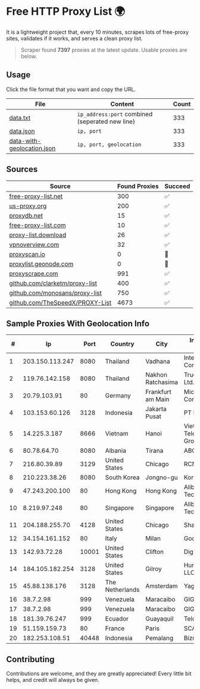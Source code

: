 
# Free HTTP Proxy List 🌍

It is a lightweight project that, every 10 minutes, scrapes lots of free-proxy sites, validates if it works, and serves a clean proxy list.


> Scraper found **7397** proxies at the latest update. Usable proxies are below.

## Usage

Click the file format that you want and copy the URL.


|File|Content|Count|
|----|-------|-----|
|[data.txt](https://raw.githubusercontent.com/themiralay/Proxy-List-World/master/data.txt)|`ip_address:port` combined (seperated new line)|333|
|[data.json](https://raw.githubusercontent.com/themiralay/Proxy-List-World/master/data.json)|`ip, port`|333|
|[data-with-geolocation.json](https://raw.githubusercontent.com/themiralay/Proxy-List-World/master/data-with-geolocation.json)|`ip, port, geolocation`|333|

## Sources

|Source|Found Proxies|Succeed|
|------|-------------|-------|
|[free-proxy-list.net](https://free-proxy-list.net)|300|✅|
|[us-proxy.org](https://www.us-proxy.org)|200|✅|
|[proxydb.net](http://proxydb.net)|15|✅|
|[free-proxy-list.com](https://free-proxy-list.com/?page=&port=&type%5B%5D=http&type%5B%5D=https&up_time=0&search=Search)|10|✅|
|[proxy-list.download](https://www.proxy-list.download/HTTP)|26|✅|
|[vpnoverview.com](https://vpnoverview.com/privacy/anonymous-browsing/free-proxy-servers)|32|✅|
|[proxyscan.io](https://www.proxyscan.io)|0|🚫|
|[proxylist.geonode.com](https://proxylist.geonode.com/api/proxy-list?limit=300&page=1&sort_by=lastChecked&sort_type=desc&protocols=http,https)|0|🚫|
|[proxyscrape.com](https://api.proxyscrape.com/v2/?request=displayproxies&protocol=http&timeout=10000&country=all&ssl=all&anonymity=all)|991|✅|
|[github.com/clarketm/proxy-list](https://raw.githubusercontent.com/clarketm/proxy-list/master/proxy-list-raw.txt)|400|✅|
|[github.com/monosans/proxy-list](https://raw.githubusercontent.com/monosans/proxy-list/main/proxies/http.txt)|750|✅|
|[github.com/TheSpeedX/PROXY-List](https://raw.githubusercontent.com/TheSpeedX/PROXY-List/master/http.txt)|4673|✅|


## Sample Proxies With Geolocation Info

|#|Ip|Port|Country|City|Internet Service Provider|
|-|--|----|-------|----|-------------------------|
|1|203.150.113.247|8080|Thailand|Vadhana|Internet Thailand Company Ltd.|
|2|119.76.142.158|8080|Thailand|Nakhon Ratchasima|True Internet Co., Ltd.|
|3|20.79.103.91|80|Germany|Frankfurt am Main|Microsoft Corporation|
|4|103.153.60.126|3128|Indonesia|Jakarta Pusat|PT Era Awan Digital|
|5|14.225.3.187|8666|Vietnam|Hanoi|Vietnam Posts and Telecommunications Group|
|6|80.78.64.70|8080|Albania|Tirana|ABCom|
|7|216.80.39.89|3129|United States|Chicago|RCN|
|8|210.223.38.26|8080|South Korea|Jongno-gu|Korea Telecom|
|9|47.243.200.100|80|Hong Kong|Hong Kong|Alibaba (US) Technology Co., Ltd.|
|10|8.219.97.248|80|Singapore|Singapore|Alibaba (US) Technology Co., Ltd.|
|11|204.188.255.70|4128|United States|Chicago|Sharktech|
|12|34.154.161.152|80|Italy|Milan|Google LLC|
|13|142.93.72.28|10001|United States|Clifton|DigitalOcean, LLC|
|14|184.105.182.254|3128|United States|Gilroy|Hurricane Electric LLC|
|15|45.88.138.176|3128|The Netherlands|Amsterdam|Yaglom Labs Ltd|
|16|38.7.2.98|999|Venezuela|Maracaibo|GIGAPOP, C.A.|
|17|38.7.2.98|999|Venezuela|Maracaibo|GIGAPOP, C.A.|
|18|181.39.76.247|999|Ecuador|Guayaquil|Telconet S.A|
|19|51.159.159.73|80|France|Paris|SCALEWAY|
|20|182.253.108.51|40448|Indonesia|Pemalang|Biznet Networks|



## Contributing

Contributions are welcome, and they are greatly appreciated! Every
little bit helps, and credit will always be given.

